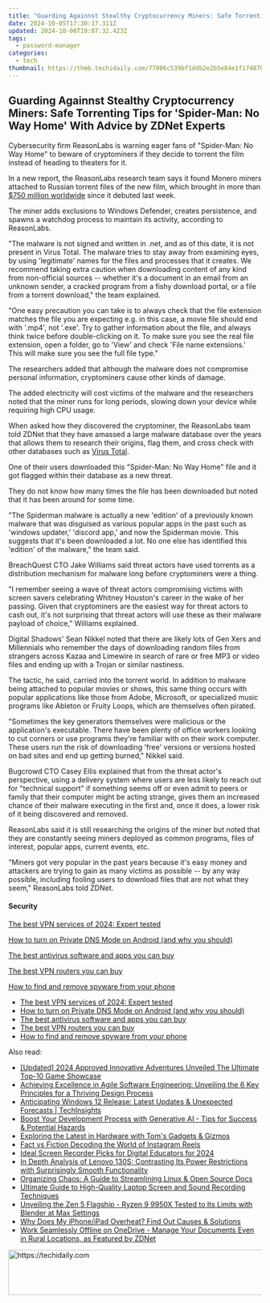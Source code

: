 ```yaml
---
title: "Guarding Againnst Stealthy Cryptocurrency Miners: Safe Torrenting Tips for 'Spider-Man: No Way Home' With Advice by ZDNet Experts"
date: 2024-10-05T17:30:17.311Z
updated: 2024-10-06T19:07:32.423Z
tags:
  - password-manager
categories:
  - tech
thumbnail: https://thmb.techidaily.com/77006c539bf1ddb2e2b5e84e1f174870218883325d71d7edbcfdaf185bcde8ae.jpg
---
```


## Guarding Againnst Stealthy Cryptocurrency Miners: Safe Torrenting Tips for 'Spider-Man: No Way Home' With Advice by ZDNet Experts

Cybersecurity firm ReasonLabs is warning eager fans of "Spider-Man: No Way Home" to beware of cryptominers if they decide to torrent the film instead of heading to theaters for it. 

In a new report, the ReasonLabs research team says it found Monero miners attached to Russian torrent files of the new film, which brought in more than [$750 million worldwide](https://www.boxofficemojo.com/title/tt10872600/credits/) since it debuted last week. 

The miner adds exclusions to Windows Defender, creates persistence, and spawns a watchdog process to maintain its activity, according to ReasonLabs. 

"The malware is not signed and written in .net, and as of this date, it is not present in Virus Total. The malware tries to stay away from examining eyes, by using 'legitimate' names for the files and processes that it creates. We recommend taking extra caution when downloading content of any kind from non-official sources -- whether it's a document in an email from an unknown sender, a cracked program from a fishy download portal, or a file from a torrent download," the team explained. 

"One easy precaution you can take is to always check that the file extension matches the file you are expecting e.g. in this case, a movie file should end with '.mp4', not '.exe'. Try to gather information about the file, and always think twice before double-clicking on it. To make sure you see the real file extension, open a folder, go to 'View' and check 'File name extensions.' This will make sure you see the full file type." 

The researchers added that although the malware does not compromise personal information, cryptominers cause other kinds of damage.

The added electricity will cost victims of the malware and the researchers noted that the miner runs for long periods, slowing down your device while requiring high CPU usage. 

When asked how they discovered the cryptominer, the ReasonLabs team told ZDNet that they have amassed a large malware database over the years that allows them to research their origins, flag them, and cross check with other databases such as [Virus Total](https://www.virustotal.com/). 

One of their users downloaded this "Spider-Man: No Way Home" file and it got flagged within their database as a new threat.

They do not know how many times the file has been downloaded but noted that it has been around for some time. 

"The Spiderman malware is actually a new 'edition' of a previously known malware that was disguised as various popular apps in the past such as 'windows updater,' 'discord app,' and now the Spiderman movie. This suggests that it's been downloaded a lot. No one else has identified this 'edition' of the malware," the team said. 

BreachQuest CTO Jake Williams said threat actors have used torrents as a distribution mechanism for malware long before cryptominers were a thing. 

"I remember seeing a wave of threat actors compromising victims with screen savers celebrating Whitney Houston's career in the wake of her passing. Given that cryptominers are the easiest way for threat actors to cash out, it's not surprising that threat actors will use these as their malware payload of choice," Williams explained. 

Digital Shadows' Sean Nikkel noted that there are likely lots of Gen Xers and Millennials who remember the days of downloading random files from strangers across Kazaa and Limewire in search of rare or free MP3 or video files and ending up with a Trojan or similar nastiness. 

The tactic, he said, carried into the torrent world. In addition to malware being attached to popular movies or shows, this same thing occurs with popular applications like those from Adobe, Microsoft, or specialized music programs like Ableton or Fruity Loops, which are themselves often pirated. 

"Sometimes the key generators themselves were malicious or the application's executable. There have been plenty of office workers looking to cut corners or use programs they're familiar with on their work computer. These users run the risk of downloading 'free' versions or versions hosted on bad sites and end up getting burned," Nikkel said. 

Bugcrowd CTO Casey Ellis explained that from the threat actor's perspective, using a delivery system where users are less likely to reach out for "technical support" if something seems off or even admit to peers or family that their computer might be acting strange, gives them an increased chance of their malware executing in the first and, once it does, a lower risk of it being discovered and removed. 

ReasonLabs said it is still researching the origins of the miner but noted that they are constantly seeing miners deployed as common programs, files of interest, popular apps, current events, etc. 

"Miners got very popular in the past years because it's easy money and attackers are trying to gain as many victims as possible -- by any way possible, including fooling users to download files that are not what they seem," ReasonLabs told ZDNet. 

#### Security

[The best VPN services of 2024: Expert tested](https://www.zdnet.com/article/best-vpn/ "The best VPN services of 2024: Expert tested")

[How to turn on Private DNS Mode on Android (and why you should)](https://www.zdnet.com/article/how-to-turn-on-private-dns-mode-on-android-and-why-you-should/ "How to turn on Private DNS Mode on Android (and why you should)")

[The best antivirus software and apps you can buy](https://www.zdnet.com/article/best-antivirus/ "The best antivirus software and apps you can buy")

[The best VPN routers you can buy](https://www.zdnet.com/article/best-vpn-router/ "The best VPN routers you can buy")

[How to find and remove spyware from your phone](https://www.zdnet.com/article/how-to-find-and-remove-spyware-from-your-phone/ "How to find and remove spyware from your phone")

* [The best VPN services of 2024: Expert tested](https://www.zdnet.com/article/best-vpn/ "The best VPN services of 2024: Expert tested")
* [How to turn on Private DNS Mode on Android (and why you should)](https://www.zdnet.com/article/how-to-turn-on-private-dns-mode-on-android-and-why-you-should/ "How to turn on Private DNS Mode on Android (and why you should)")
* [The best antivirus software and apps you can buy](https://www.zdnet.com/article/best-antivirus/ "The best antivirus software and apps you can buy")
* [The best VPN routers you can buy](https://www.zdnet.com/article/best-vpn-router/ "The best VPN routers you can buy")
* [How to find and remove spyware from your phone](https://www.zdnet.com/article/how-to-find-and-remove-spyware-from-your-phone/ "How to find and remove spyware from your phone")

<ins class="adsbygoogle"
     style="display:block"
     data-ad-format="autorelaxed"
     data-ad-client="ca-pub-7571918770474297"
     data-ad-slot="1223367746"></ins>

<ins class="adsbygoogle"
     style="display:block"
     data-ad-client="ca-pub-7571918770474297"
     data-ad-slot="8358498916"
     data-ad-format="auto"
     data-full-width-responsive="true"></ins>

<span class="atpl-alsoreadstyle">Also read:</span>
<div><ul>
<li><a href="https://screen-mirroring-recording.techidaily.com/updated-2024-approved-innovative-adventures-unveiled-the-ultimate-top-10-game-showcase/"><u>[Updated] 2024 Approved Innovative Adventures Unveiled The Ultimate Top-10 Game Showcase</u></a></li>
<li><a href="https://app-tips.techidaily.com/achieving-excellence-in-agile-software-engineering-unveiling-the-6-key-principles-for-a-thriving-design-process/"><u>Achieving Excellence in Agile Software Engineering: Unveiling the 6 Key Principles for a Thriving Design Process</u></a></li>
<li><a href="https://app-tips.techidaily.com/anticipating-windows-12-release-latest-updates-and-unexpected-forecasts-techinsights/"><u>Anticipating Windows 12 Release: Latest Updates & Unexpected Forecasts | TechInsights</u></a></li>
<li><a href="https://app-tips.techidaily.com/boost-your-development-process-with-generative-ai-tips-for-success-and-potential-hazards/"><u>Boost Your Development Process with Generative AI - Tips for Success & Potential Hazards</u></a></li>
<li><a href="https://hardware-updates.techidaily.com/exploring-the-latest-in-hardware-with-toms-gadgets-and-gizmos/"><u>Exploring the Latest in Hardware with Tom's Gadgets & Gizmos</u></a></li>
<li><a href="https://instagram-clips.techidaily.com/fact-vs-fiction-decoding-the-world-of-instagram-reels/"><u>Fact vs Fiction Decoding the World of Instagram Reels</u></a></li>
<li><a href="https://youtube-docs.techidaily.com/-screen-recorder-picks-for-digital-educators-for-2024/"><u>Ideal Screen Recorder Picks for Digital Educators for 2024</u></a></li>
<li><a href="https://location-social.techidaily.com/in-depth-analysis-of-lenovo-130s-contrasting-its-power-restrictions-with-surprisingly-smooth-functionality/"><u>In Depth Analysis of Lenovo 130S: Contrasting Its Power Restrictions with Surprisingly Smooth Functionality</u></a></li>
<li><a href="https://app-tips.techidaily.com/organizing-chaos-a-guide-to-streamlining-linux-and-open-source-docs/"><u>Organizing Chaos: A Guide to Streamlining Linux & Open Source Docs</u></a></li>
<li><a href="https://fox-place.techidaily.com/ultimate-guide-to-high-quality-laptop-screen-and-sound-recording-techniques/"><u>Ultimate Guide to High-Quality Laptop Screen and Sound Recording Techniques</u></a></li>
<li><a href="https://hardware-help.techidaily.com/unveiling-the-zen-5-flagship-ryzen-9-9950x-tested-to-its-limits-with-blender-at-max-settings/"><u>Unveiling the Zen 5 Flagship - Ryzen 9 9950X Tested to Its Limits with Blender at Max Settings</u></a></li>
<li><a href="https://fox-that.techidaily.com/why-does-my-iphoneipad-overheat-find-out-causes-and-solutions/"><u>Why Does My iPhone/iPad Overheat? Find Out Causes & Solutions</u></a></li>
<li><a href="https://app-tips.techidaily.com/work-seamlessly-offline-on-onedrive-manage-your-documents-even-in-rural-locations-as-featured-by-zdnet/"><u>Work Seamlessly Offline on OneDrive - Manage Your Documents Even in Rural Locations, as Featured by ZDNet</u></a></li>
</ul></div>

<!-- affiliate ads begin -->
<a href="https://unicoeye.pxf.io/c/5597632/2148774/18498" target="_top" id="2148774">
  <img src="//a.impactradius-go.com/display-ad/18498-2148774" border="0" alt="https://techidaily.com" width="728" height="90"/>
</a>
<img height="0" width="0" src="https://unicoeye.pxf.io/i/5597632/2148774/18498" style="position:absolute;visibility:hidden;" border="0" />
<!-- affiliate ads end -->


